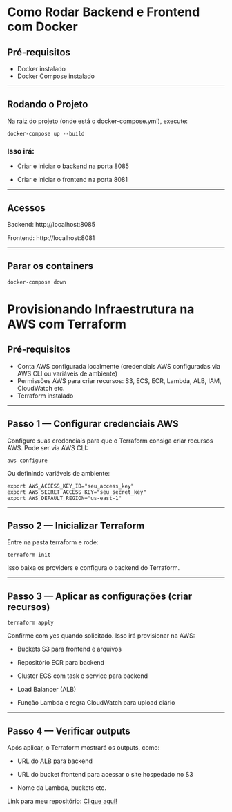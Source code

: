 # Como Rodar Backend e Frontend com Docker

## Pré-requisitos
- Docker instalado 
- Docker Compose instalado

---

## Rodando o Projeto

Na raiz do projeto (onde está o docker-compose.yml), execute:

```
docker-compose up --build
```

### Isso irá:

- Criar e iniciar o backend na porta 8085

- Criar e iniciar o frontend na porta 8081

---

## Acessos

Backend: http://localhost:8085

Frontend: http://localhost:8081

---

## Parar os containers

```
docker-compose down
```

# Provisionando Infraestrutura na AWS com Terraform


## Pré-requisitos

- Conta AWS configurada localmente (credenciais AWS configuradas via AWS CLI ou variáveis de ambiente)
- Permissões AWS para criar recursos: S3, ECS, ECR, Lambda, ALB, IAM, CloudWatch etc.
- Terraform instalado

---

## Passo 1 — Configurar credenciais AWS

Configure suas credenciais para que o Terraform consiga criar recursos AWS. Pode ser via AWS CLI:

```
aws configure
```

Ou definindo variáveis de ambiente:

```
export AWS_ACCESS_KEY_ID="seu_access_key"
export AWS_SECRET_ACCESS_KEY="seu_secret_key"
export AWS_DEFAULT_REGION="us-east-1"
```

---

## Passo 2 — Inicializar Terraform

Entre na pasta terraform e rode:

```
terraform init
```

Isso baixa os providers e configura o backend do Terraform.

---


## Passo 3 — Aplicar as configurações (criar recursos)

```
terraform apply
```

Confirme com yes quando solicitado. Isso irá provisionar na AWS:

 - Buckets S3 para frontend e arquivos

 - Repositório ECR para backend

 - Cluster ECS com task e service para backend

 - Load Balancer (ALB)

 - Função Lambda e regra CloudWatch para upload diário

---

## Passo 4 — Verificar outputs

Após aplicar, o Terraform mostrará os outputs, como:

 - URL do ALB para backend

 - URL do bucket frontend para acessar o site hospedado no S3

 - Nome da Lambda, buckets etc.


Link para meu repositório: <a href='https://github.com/RafaBricia/desafio_cloud-dreamsquad'>Clique aqui!</a>
